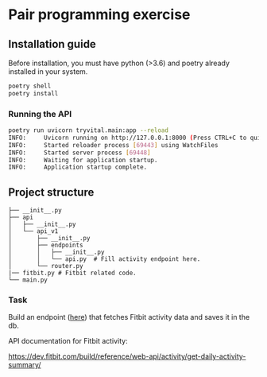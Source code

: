 # Pair programming exercise

## Installation guide

Before installation, you must have python (>3.6) and poetry already installed in your system.

```bash
poetry shell
poetry install
```

### Running the API

```bash
poetry run uvicorn tryvital.main:app --reload
INFO:     Uvicorn running on http://127.0.0.1:8000 (Press CTRL+C to quit)
INFO:     Started reloader process [69443] using WatchFiles
INFO:     Started server process [69448]
INFO:     Waiting for application startup.
INFO:     Application startup complete.
```

## Project structure

```
├── __init__.py
├── api
│   ├── __init__.py
│   └── api_v1
│       ├── __init__.py
│       ├── endpoints
│       │   ├── __init__.py
│       │   └── api.py  # Fill activity endpoint here.
│       └── router.py
|── fitbit.py # Fitbit related code.
└── main.py
```

### Task

Build an endpoint ([here](tryvital/api/api_v1/endpoints/api.py)) that fetches Fitbit activity data and saves it in the db.

API documentation for Fitbit activity:

<https://dev.fitbit.com/build/reference/web-api/activity/get-daily-activity-summary/>
